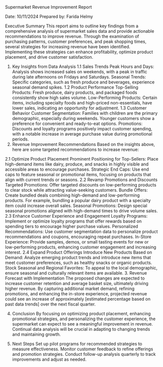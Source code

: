 Supermarket Revenue Improvement Report

Date: 10/11/2024
Prepared by: Farida Helmy

Executive Summary
This report aims to outline key findings from a comprehensive analysis of supermarket sales data and provide actionable recommendations to improve revenue. Through the examination of purchasing patterns, customer preferences, and peak shopping times, several strategies for increasing revenue have been identified. Implementing these strategies can enhance profitability, optimize product placement, and drive customer satisfaction.

1. Key Insights from Data Analysis
1.1 Sales Trends
Peak Hours and Days: Analysis shows increased sales on weekends, with a peak in traffic during late afternoons on Fridays and Saturdays.
Seasonal Trends: Specific categories, such as fresh produce and beverages, experience seasonal demand spikes.
1.2 Product Performance
Top-Selling Products: Fresh produce, dairy products, and packaged foods consistently show high sales volume.
Low-Performing Products: Certain items, including specialty foods and high-priced non-essentials, have lower sales, indicating an opportunity for adjustment.
1.3 Customer Behavior
Customer Segmentation: Families with children are the primary demographic, especially during weekends. Younger customers show a preference for convenient and ready-to-eat options.
Promotions: Discounts and loyalty programs positively impact customer spending, with a notable increase in average purchase value during promotional periods.
2. Revenue Improvement Recommendations
Based on the insights above, here are some targeted recommendations to increase revenue:

2.1 Optimize Product Placement
Prominent Positioning for Top-Sellers: Place high-demand items like dairy, produce, and snacks in highly visible and accessible areas to encourage purchases.
Strategic End Caps: Use end caps to feature seasonal or promotional items, focusing on products that align with current trends or seasons.
2.2 Revamp Promotions and Discounts
Targeted Promotions: Offer targeted discounts on low-performing products to clear stock while attracting value-seeking customers.
Bundle Offers: Create bundled deals combining high-demand and low-performing products. For example, bundling a popular dairy product with a specialty item could increase overall sales.
Seasonal Promotions: Design special seasonal promotions aligned with high-demand times to drive volume sales.
2.3 Enhance Customer Experience and Engagement
Loyalty Programs: Implement or optimize loyalty programs that offer rewards based on spending tiers to encourage higher purchase values.
Personalized Recommendations: Use customer segmentation data to personalize product recommendations and coupons, encouraging repeat purchases.
In-Store Experience: Provide samples, demos, or small tasting events for new or low-performing products, enhancing customer engagement and increasing interest.
2.4 Expand Product Offerings
Introduce New Products Based on Demand: Analyze emerging product trends and introduce new items that meet customer preferences, such as healthy snacks or organic products.
Stock Seasonal and Regional Favorites: To appeal to the local demographic, ensure seasonal and culturally relevant items are available.
3. Revenue Forecast with Implementation
The proposed changes are expected to increase customer retention and average basket size, ultimately driving higher revenue. By capturing additional market demand, refining promotions, and enhancing the in-store experience, projected revenue could see an increase of approximately [estimated percentage based on past data trends] over the next fiscal quarter.

4. Conclusion
By focusing on optimizing product placement, enhancing promotional strategies, and personalizing the customer experience, the supermarket can expect to see a meaningful improvement in revenue. Continual data analysis will be crucial in adapting to changing trends and maintaining growth.

5. Next Steps
Set up pilot programs for recommended strategies to measure effectiveness.
Monitor customer feedback to refine offerings and promotion strategies.
Conduct follow-up analysis quarterly to track improvements and adjust as needed.
